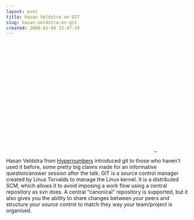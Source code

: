 ```yaml
---
layout: post
title: Hasan Veldstra on GIT
slug: hasan-veldstra-on-git
created: 2008-01-06 23:47:19
---
```


&nbsp;<object classid="clsid:d27cdb6e-ae6d-11cf-96b8-444553540000" width="400" height="300" codebase="http://download.macromedia.com/pub/shockwave/cabs/flash/swflash.cab#version=6,0,40,0"><param name="allowfullscreen" value="true" /><param name="allowscriptaccess" value="always" /><param name="src" value="http://vimeo.com/moogaloop.swf?clip_id=2881930&amp;server=vimeo.com&amp;show_title=1&amp;show_byline=1&amp;show_portrait=0&amp;color=&amp;fullscreen=1" /><embed type="application/x-shockwave-flash" width="400" height="300" src="http://vimeo.com/moogaloop.swf?clip_id=2881930&amp;server=vimeo.com&amp;show_title=1&amp;show_byline=1&amp;show_portrait=0&amp;color=&amp;fullscreen=1" allowscriptaccess="always" allowfullscreen="true"></embed></object><a href="http://vimeo.com/">
&nbsp;</a>

Hasan Veldstra from <a href="http://www.hypernumbers.com">Hypernumbers</a> introduced git to those who haven't used it before, some pretty big claims made for an informative question/answer session after the talk. GIT is a source control manager created by Linus Torvalds to manage the Linux kernel. It is a distributed SCM, which allows it to avoid imposing a work flow using a central repository as svn does. A central “canonical” repository is supported, but it also gives you the ability to share changes between your peers and structure your source control to match they way your team/project is organised.